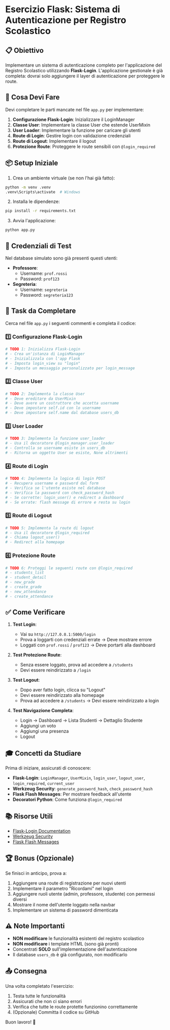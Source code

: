 # Esercizio Flask: Sistema di Autenticazione per Registro Scolastico

## 📋 Obiettivo

Implementare un sistema di autenticazione completo per l'applicazione del Registro Scolastico utilizzando **Flask-Login**. L'applicazione gestionale è già completa: dovrai solo aggiungere il layer di autenticazione per proteggere le route.

## 🎯 Cosa Devi Fare

Devi completare le parti mancate nel file `app.py` per implementare:

1. **Configurazione Flask-Login**: Inizializzare il LoginManager
2. **Classe User**: Implementare la classe User che estende UserMixin
3. **User Loader**: Implementare la funzione per caricare gli utenti
4. **Route di Login**: Gestire login con validazione credenziali
5. **Route di Logout**: Implementare il logout
6. **Protezione Route**: Proteggere le route sensibili con `@login_required`

## 📦 Setup Iniziale

1. Crea un ambiente virtuale (se non l'hai già fatto):

```bash
python -m venv .venv
.venv\Scripts\activate  # Windows
```

2. Installa le dipendenze:

```bash
pip install -r requirements.txt
```

3. Avvia l'applicazione:

```bash
python app.py
```

## 🔑 Credenziali di Test

Nel database simulato sono già presenti questi utenti:

-   **Professore**:
    -   Username: `prof.rossi`
    -   Password: `prof123`
-   **Segreteria**:
    -   Username: `segreteria`
    -   Password: `segreteria123`

## 📝 Task da Completare

Cerca nel file `app.py` i seguenti commenti e completa il codice:

### 1️⃣ Configurazione Flask-Login

```python
# TODO 1: Inizializza Flask-Login
# - Crea un'istanza di LoginManager
# - Inizializzala con l'app Flask
# - Imposta login_view su "login"
# - Imposta un messaggio personalizzato per login_message
```

### 2️⃣ Classe User

```python
# TODO 2: Implementa la classe User
# - Deve ereditare da UserMixin
# - Deve avere un costruttore che accetta username
# - Deve impostare self.id con lo username
# - Deve impostare self.name dal database users_db
```

### 3️⃣ User Loader

```python
# TODO 3: Implementa la funzione user_loader
# - Usa il decoratore @login_manager.user_loader
# - Controlla se username esiste in users_db
# - Ritorna un oggetto User se esiste, None altrimenti
```

### 4️⃣ Route di Login

```python
# TODO 4: Implementa la logica di login POST
# - Recupera username e password dal form
# - Verifica se l'utente esiste nel database
# - Verifica la password con check_password_hash
# - Se corrette: login_user() e redirect a dashboard
# - Se errate: flash message di errore e resta su login
```

### 5️⃣ Route di Logout

```python
# TODO 5: Implementa la route di logout
# - Usa il decoratore @login_required
# - Chiama logout_user()
# - Redirect alla homepage
```

### 6️⃣ Protezione Route

```python
# TODO 6: Proteggi le seguenti route con @login_required
# - students_list
# - student_detail
# - new_grade
# - create_grade
# - new_attendance
# - create_attendance
```

## ✅ Come Verificare

1. **Test Login**:

    - Vai su `http://127.0.0.1:5000/login`
    - Prova a loggarti con credenziali errate → Deve mostrare errore
    - Loggati con `prof.rossi` / `prof123` → Deve portarti alla dashboard

2. **Test Protezione Route**:

    - Senza essere loggato, prova ad accedere a `/students`
    - Devi essere reindirizzato a `/login`

3. **Test Logout**:

    - Dopo aver fatto login, clicca su "Logout"
    - Devi essere reindirizzato alla homepage
    - Prova ad accedere a `/students` → Devi essere reindirizzato a login

4. **Test Navigazione Completa**:
    - Login → Dashboard → Lista Studenti → Dettaglio Studente
    - Aggiungi un voto
    - Aggiungi una presenza
    - Logout

## 🎓 Concetti da Studiare

Prima di iniziare, assicurati di conoscere:

-   **Flask-Login**: `LoginManager`, `UserMixin`, `login_user`, `logout_user`, `login_required`, `current_user`
-   **Werkzeug Security**: `generate_password_hash`, `check_password_hash`
-   **Flask Flash Messages**: Per mostrare feedback all'utente
-   **Decoratori Python**: Come funziona `@login_required`

## 📚 Risorse Utili

-   [Flask-Login Documentation](https://flask-login.readthedocs.io/)
-   [Werkzeug Security](https://werkzeug.palletsprojects.com/en/latest/utils/#module-werkzeug.security)
-   [Flask Flash Messages](https://flask.palletsprojects.com/en/latest/patterns/flashing/)

## 🏆 Bonus (Opzionale)

Se finisci in anticipo, prova a:

1. Aggiungere una route di registrazione per nuovi utenti
2. Implementare il parametro "Ricordami" nel login
3. Aggiungere ruoli utente (admin, professore, studente) con permessi diversi
4. Mostrare il nome dell'utente loggato nella navbar
5. Implementare un sistema di password dimenticata

## ⚠️ Note Importanti

-   **NON modificare** le funzionalità esistenti del registro scolastico
-   **NON modificare** i template HTML (sono già pronti)
-   Concentrati **SOLO** sull'implementazione dell'autenticazione
-   Il database `users_db` è già configurato, non modificarlo

## 📤 Consegna

Una volta completato l'esercizio:

1. Testa tutte le funzionalità
2. Assicurati che non ci siano errori
3. Verifica che tutte le route protette funzionino correttamente
4. (Opzionale) Committa il codice su GitHub

Buon lavoro! 💪
